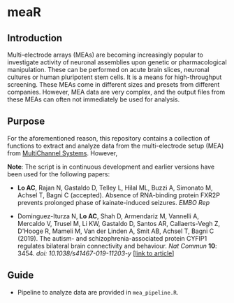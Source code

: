 # meaR

## Introduction
Multi-electrode arrays (MEAs) are becoming increasingly popular to investigate activity of neuronal assemblies upon genetic or pharmacological manipulation. These can be performed on acute brain slices, neuronal cultures or human pluripotent stem cells. It is a means for high-throughput screening. These MEAs come in different sizes and presets from different companies. However, MEA data are very complex, and the output files from these MEAs can often not immediately be used for analysis.

## Purpose
For the aforementioned reason, this repository contains a collection of functions to extract and analyze data from the multi-electrode setup (MEA) from <a href = "https://www.multichannelsystems.com/products/vitro-mea-systems">MultiChannel Systems</a>. However,

<b>Note</b>: The script is in continuous development and earlier versions have been used for the following papers:

- <b>Lo AC</b>, Rajan N, Gastaldo D, Telley L, Hilal ML, Buzzi A, Simonato M, Achsel T, Bagni C (accepted). Absence of RNA-binding protein FXR2P prevents prolonged phase of kainate-induced seizures. <i>EMBO Rep</i>

- Dominguez-Iturza N, <b>Lo AC</b>, Shah D, Armendariz M, Vannelli A, Mercaldo V, Trusel M, Li KW, Gastaldo D, Santos AR, Callaerts-Vegh Z, D'Hooge R, Mameli M, Van der Linden A, Smit AB, Achsel T, Bagni C (2019). The autism- and schizophrenia-associated protein CYFIP1 regulates bilateral brain connectivity and behaviour. <i>Nat Commun</i> <b>10</b>: 3454. <i>doi: 10.1038/s41467-019-11203-y</i> <a href = "https://www.nature.com/articles/s41467-019-11203-y">[link to article]</a>

## Guide
- Pipeline to analyze data are provided in `mea_pipeline.R`.
